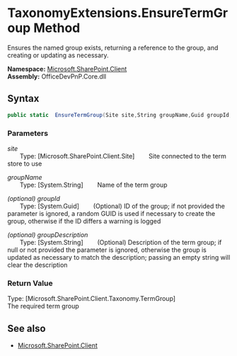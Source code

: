 # TaxonomyExtensions.EnsureTermGroup Method  
Ensures the named group exists, returning a reference to the group, and creating or updating as necessary.  

**Namespace:** [Microsoft.SharePoint.Client](Microsoft.SharePoint.Client.md)  
**Assembly:** OfficeDevPnP.Core.dll  
## Syntax
```C#
public static  EnsureTermGroup(Site site,String groupName,Guid groupId,String groupDescription)
```
### Parameters
*site*  
&emsp;&emsp;Type: [Microsoft.SharePoint.Client.Site] 
&emsp;&emsp;Site connected to the term store to use  
  
*groupName*  
&emsp;&emsp;Type: [System.String] 
&emsp;&emsp;Name of the term group  
  
*(optional) groupId*  
&emsp;&emsp;Type: [System.Guid] 
&emsp;&emsp;(Optional) ID of the group; if not provided the parameter is ignored, a random GUID is used if necessary to create the group, otherwise if the ID differs a warning is logged  
  
*(optional) groupDescription*  
&emsp;&emsp;Type: [System.String] 
&emsp;&emsp;(Optional) Description of the term group; if null or not provided the parameter is ignored, otherwise the group is updated as necessary to match the description; passing an empty string will clear the description  
  
### Return Value
Type: [Microsoft.SharePoint.Client.Taxonomy.TermGroup]  
The required term group

## See also
- [Microsoft.SharePoint.Client](Microsoft.SharePoint.Client.md)
